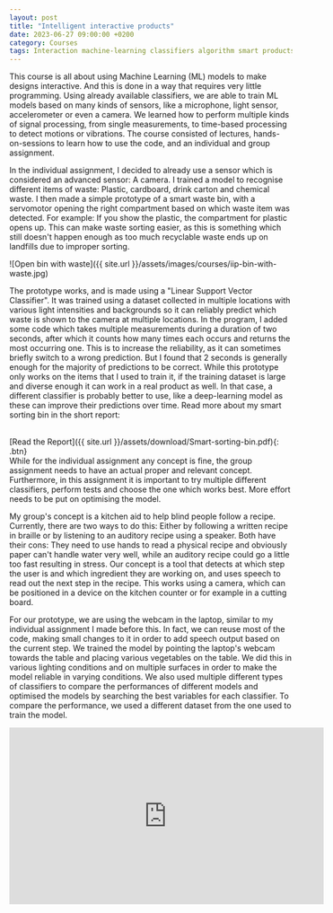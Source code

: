 ```yaml
---
layout: post
title: "Intelligent interactive products"
date: 2023-06-27 09:00:00 +0200
category: Courses
tags: Interaction machine-learning classifiers algorithm smart products
---
```


This course is all about using Machine Learning (ML) models to make designs interactive. And this is done in a way that requires very little programming. Using already available classifiers, we are able to train ML models based on many kinds of sensors, like a microphone, light sensor, accelerometer or even a camera. We learned how to perform multiple kinds of signal processing, from single measurements, to time-based processing to detect motions or vibrations. The course consisted of lectures, hands-on-sessions to learn how to use the code, and an individual and group assignment.

In the individual assignment, I decided to already use a sensor which is considered an advanced sensor: A camera. I trained a model to recognise different items of waste: Plastic, cardboard, drink carton and chemical waste. I then made a simple prototype of a smart waste bin, with a servomotor opening the right compartment based on which waste item was detected. For example: If you show the plastic, the compartment for plastic opens up. This can make waste sorting easier, as this is something which still doesn't happen enough as too much recyclable waste ends up on landfills due to improper sorting. 

![Open bin with waste]({{ site.url }}/assets/images/courses/iip-bin-with-waste.jpg)

The prototype works, and is made using a "Linear Support Vector Classifier". It was trained using a dataset collected in multiple locations with various light intensities and backgrounds so it can reliably predict which waste is shown to the camera at multiple locations. In the program, I added some code which takes multiple measurements during a duration of two seconds, after which it counts how many times each occurs and returns the most occurring one. This is to increase the reliability, as it can sometimes briefly switch to a wrong prediction. But I found that 2 seconds is generally enough for the majority of predictions to be correct. While this prototype only works on the items that I used to train it, if the training dataset is large and diverse enough it can work in a real product as well. In that case, a different classifier is probably better to use, like a deep-learning model as these can improve their predictions over time. Read more about my smart sorting bin in the short report:

<br />
[Read the Report]({{ site.url }}/assets/download/Smart-sorting-bin.pdf){: .btn}

<br />
While for the individual assignment any concept is fine, the group assignment needs to have an actual proper and relevant concept. Furthermore, in this assignment it is important to try multiple different classifiers, perform tests and choose the one which works best. More effort needs to be put on optimising the model. 

My group's concept is a kitchen aid to help blind people follow a recipe. Currently, there are two ways to do this: Either by following a written recipe in braille or by listening to an auditory recipe using a speaker. Both have their cons: They need to use hands to read a physical recipe and obviously paper can't handle water very well, while an auditory recipe could go a little too fast resulting in stress. Our concept is a tool that detects at which step the user is and which ingredient they are working on, and uses speech to read out the next step in the recipe. This works using a camera, which can be positioned in a device on the kitchen counter or for example in a cutting board. 

For our prototype, we are using the webcam in the laptop, similar to my individual assignment I made before this. In fact, we can reuse most of the code, making small changes to it in order to add speech output based on the current step. We trained the model by pointing the laptop's webcam towards the table and placing various vegetables on the table. We did this in various lighting conditions and on multiple surfaces in order to make the model reliable in varying conditions. We also used multiple different types of classifiers to compare the performances of different models and optimised the models by searching the best variables for each classifier. To compare the performance, we used a different dataset from the one used to train the model.

<iframe width="560" height="315" src="https://www.youtube-nocookie.com/embed/rtKj-PRrSbs" title="YouTube video player" frameborder="0" allow="accelerometer; autoplay; clipboard-write; encrypted-media; gyroscope; picture-in-picture; web-share" allowfullscreen></iframe>